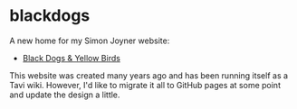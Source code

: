 blackdogs
=========

A new home for my Simon Joyner website:

- [Black Dogs & Yellow Birds](http://www.weeblackskelf.co.uk/simonjoyner/)

This website was created many years ago and has been running itself as a Tavi wiki. However, I'd like to migrate it all to GitHub pages at some point and update the design a little.